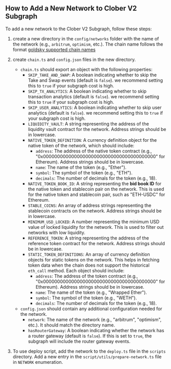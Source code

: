 ## How to Add a New Network to Clober V2 Subgraph

To add a new network to the Clober V2 Subgraph, follow these steps:
1. create a new directory in the `config/networks` folder with the name of the network (e.g., `arbitrum`, `optimism`, etc.). 
   The chain name follows the format [goldsky supported chain names](https://docs.goldsky.com/chains/supported-networks)

2. create `chain.ts` and `config.json` files in the new directory.
   - `chain.ts` should export an object with the following properties:
     - `SKIP_TAKE_AND_SWAP`: A boolean indicating whether to skip the Take and Swap events (default is `false`). we recommend setting this to `true` if your subgraph cost is high.
     - `SKIP_TX_ANALYTICS`: A boolean indicating whether to skip transaction analytics (default is `false`). we recommend setting this to `true` if your subgraph cost is high.
     - `SKIP_USER_ANALYTICS`: A boolean indicating whether to skip user analytics (default is `false`). we recommend setting this to `true` if your subgraph cost is high.
     - `LIQUIDITY_VAULT`: A string representing the address of the liquidity vault contract for the network. Address strings should be in lowercase.
     - `NATIVE_TOKEN_DEFINITION`: A currency definition object for the native token of the network, which should include:
       - `address`: The address of the native token contract (e.g., "0x0000000000000000000000000000000000000000" for Ethereum). Address strings should be in lowercase.
       - `name`: The name of the token (e.g., "Ether").
       - `symbol`: The symbol of the token (e.g., "ETH").
       - `decimals`: The number of decimals for the token (e.g., 18).
     - `NATIVE_TOKEN_BOOK_ID`: A string representing the **bid book ID** for the native token and stablecoin pair on the network. 
       This is used for the native token and stablecoin pair, such as "ETH-USDC" for Ethereum.
     - `STABLE_COINS`: An array of address strings representing the stablecoin contracts on the network. Address strings should be in lowercase.
     - `MINIMUM_USD_LOCKED`: A number representing the minimum USD value of locked liquidity for the network. This is used to filter out networks with low liquidity.
     - `REFERENCE_TOKEN`: A string representing the address of the reference token contract for the network. Address strings should be in lowercase.
     - `STATIC_TOKEN_DEFINITIONS`: An array of currency definition objects for static tokens on the network. This helps in fetching token data when the chain does not support the historical `eth_call` method. Each object should include:
       - `address`: The address of the token contract (e.g., "0x0000000000000000000000000000000000000000" for Ethereum). Address strings should be in lowercase.
       - `name`: The name of the token (e.g., "Wrapped Ether").
       - `symbol`: The symbol of the token (e.g., "WETH").
       - `decimals`: The number of decimals for the token (e.g., 18).
   - `config.json` should contain any additional configuration needed for the network.
     - `network`: The name of the network (e.g., "arbitrum", "optimism", etc.). It should match the directory name.
     - `hasRouterGateway`: A boolean indicating whether the network has a router gateway (default is `false`). If this is set to `true`, the subgraph will include the router gateway events.

3. To use deploy script, add the network to the `deploy.ts` file in the `scripts` directory. Add a new entry in the `script/utils/prepare-network.ts` file in `NETWORK` enumeration.